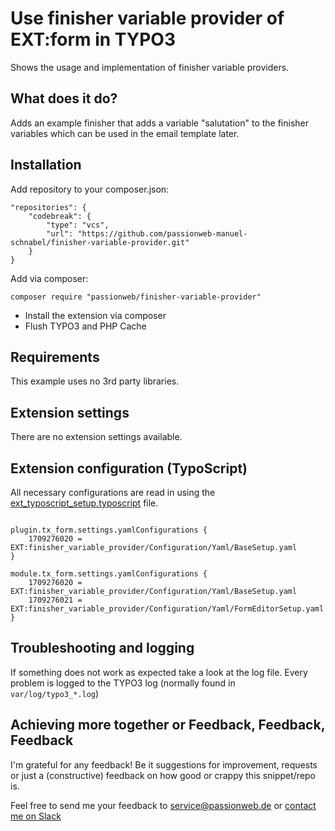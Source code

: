 # Use finisher variable provider of EXT:form in TYPO3

Shows the usage and implementation of finisher variable providers.

## What does it do?

Adds an example finisher that adds a variable "salutation" to the finisher variables which can be used in the email template later.

## Installation

Add repository to your composer.json:

    "repositories": {
        "codebreak": {
            "type": "vcs",
            "url": "https://github.com/passionweb-manuel-schnabel/finisher-variable-provider.git"
        }
    }

Add via composer:

    composer require "passionweb/finisher-variable-provider"

* Install the extension via composer
* Flush TYPO3 and PHP Cache

## Requirements

This example uses no 3rd party libraries.

## Extension settings

There are no extension settings available.

## Extension configuration (TypoScript)

All necessary configurations are read in using the [ext\_typoscript\_setup.typoscript](./ext_typoscript_setup.typoscript) file.

```

plugin.tx_form.settings.yamlConfigurations {
    1709276020 = EXT:finisher_variable_provider/Configuration/Yaml/BaseSetup.yaml
}

module.tx_form.settings.yamlConfigurations {
    1709276020 = EXT:finisher_variable_provider/Configuration/Yaml/BaseSetup.yaml
    1709276021 = EXT:finisher_variable_provider/Configuration/Yaml/FormEditorSetup.yaml
}

```

## Troubleshooting and logging

If something does not work as expected take a look at the log file.
Every problem is logged to the TYPO3 log (normally found in `var/log/typo3_*.log`)

## Achieving more together or Feedback, Feedback, Feedback

I'm grateful for any feedback! Be it suggestions for improvement, requests or just a (constructive) feedback on how good or crappy this snippet/repo is.

Feel free to send me your feedback to [service@passionweb.de](mailto:service@passionweb.de "Send Feedback") or [contact me on Slack](https://typo3.slack.com/team/U02FG49J4TG "Contact me on Slack")
